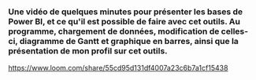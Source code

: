 ### Une vidéo de quelques minutes pour présenter les bases de Power BI, et ce qu'il est possible de faire avec cet outils. Au programme, chargement de données, modification de celles-ci, diagramme de Gantt et graphique en barres, ainsi que la présentation de mon profil sur cet outils.

https://www.loom.com/share/55cd95d131df4007a23c6b7a1cf15438
